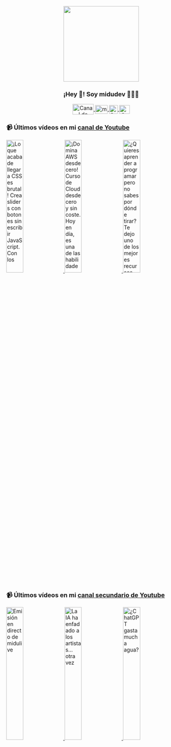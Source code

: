 <p align="center" width="300">
   <img align="center" width="200" src="https://user-images.githubusercontent.com/1561955/106762302-fda9de00-6635-11eb-99be-3ef744e60c0e.png" />
   <h3 align="center">¡Hey 👋! Soy midudev 👨🏻‍💻</h3>
</p>

<p align="center">
   <a href="https://twitch.tv/midudev" target="blank">
    <img align="center" src="https://upload.wikimedia.org/wikipedia/commons/c/ce/Twitch_logo_2019.svg" alt="Canal de Twitch de midudev" height="28px" width="56px" />
  </a>
  <span style="width: 8px;"> </span>
   <a href="https://youtube.com/midudev" target="blank">
    <img align="center" src="https://upload.wikimedia.org/wikipedia/commons/0/09/YouTube_full-color_icon_%282017%29.svg" alt="midudev" height="23px" width="33px" />
  </a>
  <span style="width: 8px;"> </span>
  <a href="https://instagram.com/midu.dev" target="blank">
    <img align="center" src="https://upload.wikimedia.org/wikipedia/commons/e/e7/Instagram_logo_2016.svg" alt="Canal de Instagram de midu.dev" height="23px" width="23px" />
  </a>
  <span style="width: 8px;"> </span>
  <a href="https://twitter.com/midudev" target="blank">
    <img align="center" src="https://upload.wikimedia.org/wikipedia/commons/thumb/6/6f/Logo_of_Twitter.svg/2491px-Logo_of_Twitter.svg.png" alt="Canal de Twitter de midudev" height="23px" width="28px" />
  </a>
</p>

### 📹 Últimos vídeos en mi [canal de Youtube](https://youtube.com/midudev?sub_confirmation=1)

<a href='https://youtu.be/u9SEwB8JTz4' target='_blank'>
  <img width='30%' src='https://img.youtube.com/vi/u9SEwB8JTz4/mqdefault.jpg' alt='¡Lo que acaba de llegar a CSS es brutal! Crea sliders con botones sin escribir JavaScript.  Con los' />
</a>
<a href='https://youtu.be/gtAavhbBK-M' target='_blank'>
  <img width='30%' src='https://img.youtube.com/vi/gtAavhbBK-M/mqdefault.jpg' alt='¡Domina AWS desde cero! Curso de Cloud desde cero y sin coste.  Hoy en día, es una de las habilidade' />
</a>
<a href='https://youtu.be/C7PmMBPxiac' target='_blank'>
  <img width='30%' src='https://img.youtube.com/vi/C7PmMBPxiac/mqdefault.jpg' alt='¿Quieres aprender a programar pero no sabes por dónde tirar? Te dejo uno de los mejores recursos gra' />
</a>

### 📹 Últimos vídeos en mi [canal secundario de Youtube](https://youtube.com/midulive?sub_confirmation=1)

<a href='https://youtu.be/ffm1_oq1EvA' target='_blank'>
  <img width='30%' src='https://img.youtube.com/vi/ffm1_oq1EvA/mqdefault.jpg' alt='Emisión en directo de midulive' />
</a>
<a href='https://youtu.be/W_Fpw_hbAPg' target='_blank'>
  <img width='30%' src='https://img.youtube.com/vi/W_Fpw_hbAPg/mqdefault.jpg' alt='La IA ha enfadado a los artistas… otra vez' />
</a>
<a href='https://youtu.be/nS9azH15uEs' target='_blank'>
  <img width='30%' src='https://img.youtube.com/vi/nS9azH15uEs/mqdefault.jpg' alt='¿ChatGPT gasta mucha agua?' />
</a>